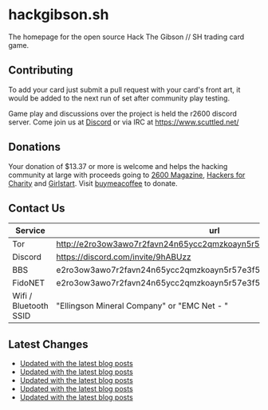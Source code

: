 # hackgibson.sh
The homepage for the open source Hack The Gibson // SH trading card game.


## Contributing

To add your card just submit a pull request with your card's front art, it would be added to the next run of set after community play testing.

Game play and discussions over the project is held the r2600 discord server. Come join us at [Discord](https://discord.com/invite/9hABUzz) or via IRC at https://www.scuttled.net/


## Donations

Your donation of $13.37 or more is welcome and helps the hacking community at large with proceeds going to [2600 Magazine](https://2600.com/), [Hackers for Charity](https://hackersforcharity.org) and [Girlstart](https://girlstart.org).  Visit [buymeacoffee](https://www.buymeacoffee.com/hackgibson.sh) to donate.


## Contact Us

Service | url
-|-
Tor | http://e2ro3ow3awo7r2favn24n65ycc2qmzkoayn5r57e3f56nvjwdcgg32ad.onion
Discord | https://discord.com/invite/9hABUzz
BBS | e2ro3ow3awo7r2favn24n65ycc2qmzkoayn5r57e3f56nvjwdcgg32ad.onion:23
FidoNET | e2ro3ow3awo7r2favn24n65ycc2qmzkoayn5r57e3f56nvjwdcgg32ad.onion:24554
Wifi / Bluetooth SSID | "Ellingson Mineral Company" or "EMC Net - <fidonet address>"

## Latest Changes
<!-- BLOG-POST-LIST:START -->
- [Updated with the latest blog posts](https://github.com/DFW2600/hackgibson.sh/commit/457254d0b010d0caec6734a052912eb698b7801a)
- [Updated with the latest blog posts](https://github.com/DFW2600/hackgibson.sh/commit/aea600cb1c3a07ffb11dba3fc6634d40d6bf9f33)
- [Updated with the latest blog posts](https://github.com/DFW2600/hackgibson.sh/commit/21c27468731bfd35a029ef4f6b44621e180e48ee)
- [Updated with the latest blog posts](https://github.com/DFW2600/hackgibson.sh/commit/a1f48751086becfec6bfe6057ed70d47720ad381)
- [Updated with the latest blog posts](https://github.com/DFW2600/hackgibson.sh/commit/01005d4f5a1beb2b3e3aeab70e3c4729339cbd2b)
<!-- BLOG-POST-LIST:END -->
